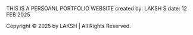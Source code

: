 THIS IS A PERSOANL PORTFOLIO WEBSITE
created by: LAKSH S
date: 12 FEB 2025


Copyright © 2025 by LAKSH | All Rights Reserved.
